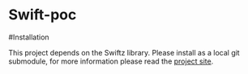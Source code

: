 # Swift-poc

#Installation

This project depends on the Swiftz library. Please install as a local git submodule, for more information please read the [project site](https://github.com/typelift/Swiftz).